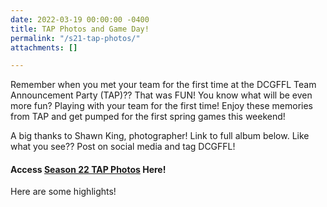 ```yaml
---
date: 2022-03-19 00:00:00 -0400
title: TAP Photos and Game Day!
permalink: "/s21-tap-photos/"
attachments: []

---
```

Remember when you met your team for the first time at the DCGFFL Team Announcement Party (TAP)?? That was FUN! You know what will be even more fun? Playing with your team for the first time! Enjoy these memories from TAP and get pumped for the first spring games this weekend!

A big thanks to Shawn King, photographer!  Link to full album below. Like what you see?? Post on social media and tag DCGFFL!

#### Access [Season 22 TAP Photos](https://drive.google.com/drive/folders/137J_e6L1Fn-_UendgyIBY6jzHA_7BYzQ) Here!

Here are some highlights!
